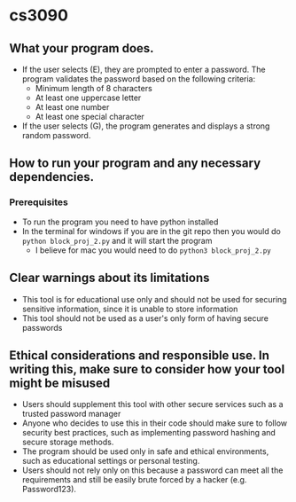 # cs3090
## What your program does.
- If the user selects (E), they are prompted to enter a password. The program validates the password based on the following criteria:
   - Minimum length of 8 characters
   - At least one uppercase letter
   - At least one number
   - At least one special character
- If the user selects (G), the program generates and displays a strong random password.

## How to run your program and any necessary dependencies.
### Prerequisites
- To run the program you need to have python installed
- In the terminal for windows if you are in the git repo then you would do `python block_proj_2.py` and it will start the program
   - I believe for mac you would need to do `python3 block_proj_2.py`
## Clear warnings about its limitations
- This tool is for educational use only and should not be used for securing sensitive information, since it is unable to store information
- This tool should not be used as a user's only form of having secure passwords
## Ethical considerations and responsible use. In writing this, make sure to consider how your tool might be misused
- Users should supplement this tool with other secure services such as a trusted password manager
- Anyone who decides to use this in their code should make sure to follow security best practices, such as implementing password hashing and secure storage methods.
- The program should be used only in safe and ethical environments, such as educational settings or personal testing.
- Users should not rely only on this because a password can meet all the requirements and still be easily brute forced by a hacker (e.g. Password123).
